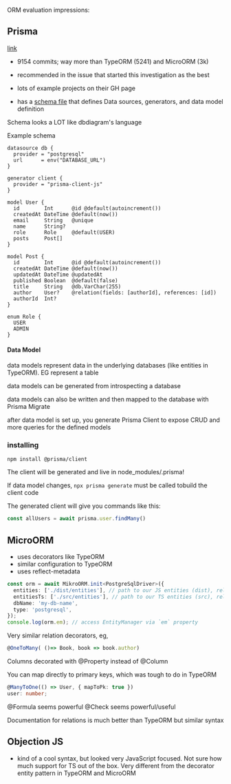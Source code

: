 ORM evaluation impressions:

## Prisma

[link](https://github.com/prisma)

- 9154 commits; way more than TypeORM (5241) and MicroORM (3k)
- recommended in the issue that started this investigation as the best
- lots of example projects on their GH page

- has a [schema file](https://www.prisma.io/docs/concepts/components/prisma-schema) that defines Data sources, generators, and data model definition

Schema looks a LOT like dbdiagram's language

Example schema

```
datasource db {
  provider = "postgresql"
  url      = env("DATABASE_URL")
}

generator client {
  provider = "prisma-client-js"
}

model User {
  id        Int      @id @default(autoincrement())
  createdAt DateTime @default(now())
  email     String   @unique
  name      String?
  role      Role     @default(USER)
  posts     Post[]
}

model Post {
  id        Int      @id @default(autoincrement())
  createdAt DateTime @default(now())
  updatedAt DateTime @updatedAt
  published Boolean  @default(false)
  title     String   @db.VarChar(255)
  author    User?    @relation(fields: [authorId], references: [id])
  authorId  Int?
}

enum Role {
  USER
  ADMIN
}
```

#### Data Model

data models represent data in the underlying databases (like entities in TypeORM). EG represent a table

data models can be generated from introspecting a database

data models can also be written and then mapped to the database with Prisma Migrate

after data model is set up, you generate Prisma Client to expose CRUD and more queries for the defined models 


### installing

`npm install @prisma/client`

The client will be generated and live in node_modules/.prisma!

If data model changes, `npx prisma generate` must be called tobuild the client code

The generated client will give you commands like this:

```ts
const allUsers = await prisma.user.findMany()
```







## MicroORM

- uses decorators like TypeORM
- similar configuration to TypeORM
- uses reflect-metadata

```ts
const orm = await MikroORM.init<PostgreSqlDriver>({
  entities: ['./dist/entities'], // path to our JS entities (dist), relative to `baseDir`
  entitiesTs: ['./src/entities'], // path to our TS entities (src), relative to `baseDir`
  dbName: 'my-db-name',
  type: 'postgresql',
});
console.log(orm.em); // access EntityManager via `em` property
```

Very similar relation decorators, eg, 
```ts
@OneToMany( ()=> Book, book => book.author)
```

Columns decorated with @Property instead of @Column

You can map directly to primary keys, which was tough to do in TypeORM

```ts
@ManyToOne(() => User, { mapToPk: true })
user: number;
```

@Formula seems powerful
@Check seems powerful/useful

Documentation for relations is much better than TypeORM but similar syntax


## Objection JS

- kind of a cool syntax, but looked very JavaScript focused. Not sure how much support for TS out of the box. Very different from the decorator entity pattern in TypeORM and MicroORM



